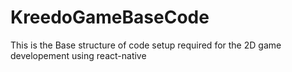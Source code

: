 # KreedoGameBaseCode
This is the Base structure of code setup required for the 2D game developement using react-native
